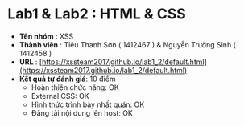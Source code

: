 # Lab1 & Lab2 : HTML & CSS

* **Tên nhóm** : XSS
* **Thành viên** : Tiêu Thanh Sơn ( 1412467 ) & Nguyễn Trường Sinh ( 1412458 )
* **URL** : [https://xssteam2017.github.io/lab1_2/default.html](https://xssteam2017.github.io/lab1_2/default.html)
* **Kết quả tự đánh giá**:                10 điểm
  - Hoàn thiện chức năng:               OK
  - External CSS:                       OK
  - Hình thức trình bày nhất quán:      OK
  - Đăng tải nội dung lên host:         OK

